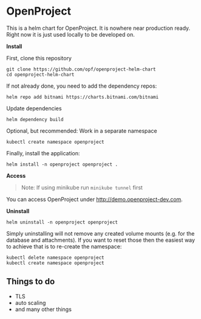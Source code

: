 # OpenProject

This is a helm chart for OpenProject. It is nowhere near production ready.
Right now it is just used locally to be developed on.

**Install**

First, clone this repository

```
git clone https://github.com/opf/openproject-helm-chart
cd openproject-helm-chart
```

If not already done, you need to add the dependency repos:

```
helm repo add bitnami https://charts.bitnami.com/bitnami
```

Update dependencies

```
helm dependency build
```

Optional, but recommended: Work in a separate namespace

```
kubectl create namespace openproject
```

Finally, install the application:

```
helm install -n openproject openproject .
```

**Access**

> Note: If using minikube run `minikube tunnel` first

You can access OpenProject under http://demo.openproject-dev.com.

**Uninstall**

```
helm uninstall -n openproject openproject
```

Simply uninstalling will not remove any created volume mounts (e.g. for the database and attachments).
If you want to reset those then the easiest way to achieve that is to re-create the namespace:

```
kubectl delete namespace openproject
kubectl create namespace openproject
```

## Things to do

* TLS
* auto scaling
* and many other things
